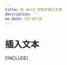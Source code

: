 ```yaml
---
title: 在 Word 文档中插入文本
description: ''
ms.date: 03/10/18
---
```



# <a name="insert-text"></a>插入文本

[!INCLUDE[](../includes/word-tutorial-insert-text.md)]